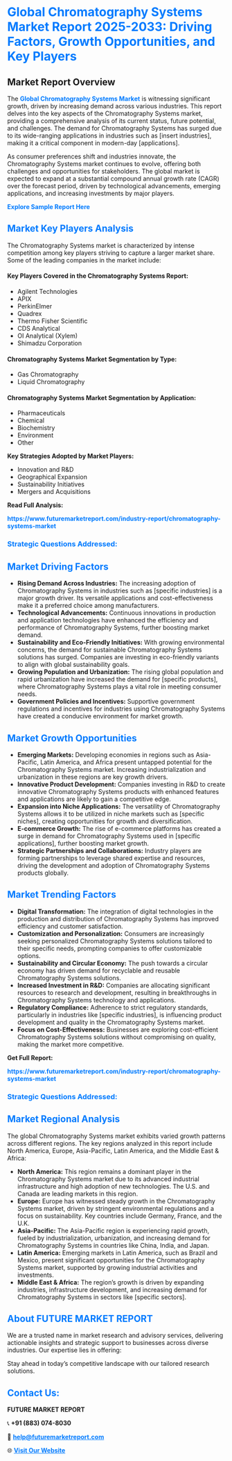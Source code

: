<h1 style="color: #007BFF;">Global Chromatography Systems Market Report 2025-2033: Driving Factors, Growth Opportunities, and Key Players</h1>

<section id="overview">
<h2>Market Report Overview</h2>
<p>The <a href="https://www.futuremarketreport.com/industry-report/chromatography-systems-market" style="color: #007BFF; text-decoration: none;"><strong>Global Chromatography Systems Market</strong></a> is witnessing significant growth, driven by increasing demand across various industries. This report delves into the key aspects of the Chromatography Systems market, providing a comprehensive analysis of its current status, future potential, and challenges. The demand for Chromatography Systems has surged due to its wide-ranging applications in industries such as [insert industries], making it a critical component in modern-day [applications].</p>
<p>As consumer preferences shift and industries innovate, the Chromatography Systems market continues to evolve, offering both challenges and opportunities for stakeholders. The global market is expected to expand at a substantial compound annual growth rate (CAGR) over the forecast period, driven by technological advancements, emerging applications, and increasing investments by major players.</p>
</section>

<section id="overview">
<p><a href="https://www.futuremarketreport.com/request-sample/reportId=47041" style="color: #007BFF; text-decoration: none;"><strong>Explore Sample Report Here</strong></a></p>
</section>

<section id="key-players">
<h2 style="color: #007BFF;">Market Key Players Analysis</h2>
<p>The Chromatography Systems market is characterized by intense competition among key players striving to capture a larger market share. Some of the leading companies in the market include:</p>
<h4>Key Players Covered in the Chromatography Systems Report:</h4>
<ul><li>Agilent Technologies</li><li>APIX</li><li>PerkinElmer</li><li>Quadrex</li><li>Thermo Fisher Scientific</li><li>CDS Analytical</li><li>OI Analytical (Xylem)</li><li>Shimadzu Corporation</li></ul>
<h4>Chromatography Systems Market Segmentation by Type:</h4>
<ul><li>Gas Chromatography</li><li>Liquid Chromatography</li></ul>

<h4>Chromatography Systems Market Segmentation by Application:</h4>
<ul><li>Pharmaceuticals</li><li>Chemical</li><li>Biochemistry</li><li>Environment</li><li>Other</li></ul>
<p><strong>Key Strategies Adopted by Market Players:</strong></p>
<ul>
<li>Innovation and R&D</li>
<li>Geographical Expansion</li>
<li>Sustainability Initiatives</li>
<li>Mergers and Acquisitions</li>
</ul>
</section>

<section>
<p><strong>Read Full Analysis: </strong></p><a href="https://www.futuremarketreport.com/industry-report/chromatography-systems-market" style="color: #007BFF; text-decoration: none;"><strong>https://www.futuremarketreport.com/industry-report/chromatography-systems-market</strong></a>
<h3 style="color: #007BFF;">Strategic Questions Addressed:</h3>
</section>

<section id="driving-factors">
<h2 style="color: #007BFF;">Market Driving Factors</h2>
<ul>
<li><strong>Rising Demand Across Industries:</strong> The increasing adoption of Chromatography Systems in industries such as [specific industries] is a major growth driver. Its versatile applications and cost-effectiveness make it a preferred choice among manufacturers.</li>
<li><strong>Technological Advancements:</strong> Continuous innovations in production and application technologies have enhanced the efficiency and performance of Chromatography Systems, further boosting market demand.</li>
<li><strong>Sustainability and Eco-Friendly Initiatives:</strong> With growing environmental concerns, the demand for sustainable Chromatography Systems solutions has surged. Companies are investing in eco-friendly variants to align with global sustainability goals.</li>
<li><strong>Growing Population and Urbanization:</strong> The rising global population and rapid urbanization have increased the demand for [specific products], where Chromatography Systems plays a vital role in meeting consumer needs.</li>
<li><strong>Government Policies and Incentives:</strong> Supportive government regulations and incentives for industries using Chromatography Systems have created a conducive environment for market growth.</li>
</ul>
</section>

<section id="growth-opportunities">
<h2 style="color: #007BFF;">Market Growth Opportunities</h2>
<ul>
<li><strong>Emerging Markets:</strong> Developing economies in regions such as Asia-Pacific, Latin America, and Africa present untapped potential for the Chromatography Systems market. Increasing industrialization and urbanization in these regions are key growth drivers.</li>
<li><strong>Innovative Product Development:</strong> Companies investing in R&D to create innovative Chromatography Systems products with enhanced features and applications are likely to gain a competitive edge.</li>
<li><strong>Expansion into Niche Applications:</strong> The versatility of Chromatography Systems allows it to be utilized in niche markets such as [specific niches], creating opportunities for growth and diversification.</li>
<li><strong>E-commerce Growth:</strong> The rise of e-commerce platforms has created a surge in demand for Chromatography Systems used in [specific applications], further boosting market growth.</li>
<li><strong>Strategic Partnerships and Collaborations:</strong> Industry players are forming partnerships to leverage shared expertise and resources, driving the development and adoption of Chromatography Systems products globally.</li>
</ul>
</section>

<section id="trending-factors">
<h2 style="color: #007BFF;">Market Trending Factors</h2>
<ul>
<li><strong>Digital Transformation:</strong> The integration of digital technologies in the production and distribution of Chromatography Systems has improved efficiency and customer satisfaction.</li>
<li><strong>Customization and Personalization:</strong> Consumers are increasingly seeking personalized Chromatography Systems solutions tailored to their specific needs, prompting companies to offer customizable options.</li>
<li><strong>Sustainability and Circular Economy:</strong> The push towards a circular economy has driven demand for recyclable and reusable Chromatography Systems solutions.</li>
<li><strong>Increased Investment in R&D:</strong> Companies are allocating significant resources to research and development, resulting in breakthroughs in Chromatography Systems technology and applications.</li>
<li><strong>Regulatory Compliance:</strong> Adherence to strict regulatory standards, particularly in industries like [specific industries], is influencing product development and quality in the Chromatography Systems market.</li>
<li><strong>Focus on Cost-Effectiveness:</strong> Businesses are exploring cost-efficient Chromatography Systems solutions without compromising on quality, making the market more competitive.</li>
</ul>
</section>

<section>
<p><strong>Get Full Report: </strong></p><a href="https://www.futuremarketreport.com/industry-report/chromatography-systems-market" style="color: #007BFF; text-decoration: none;"><strong>https://www.futuremarketreport.com/industry-report/chromatography-systems-market</strong></a>
<h3 style="color: #007BFF;">Strategic Questions Addressed:</h3>
</section>


<section id="regional-analysis">
<h2 style="color: #007BFF;">Market Regional Analysis</h2>
<p>The global Chromatography Systems market exhibits varied growth patterns across different regions. The key regions analyzed in this report include North America, Europe, Asia-Pacific, Latin America, and the Middle East & Africa:</p>
<ul>
<li><strong>North America:</strong> This region remains a dominant player in the Chromatography Systems market due to its advanced industrial infrastructure and high adoption of new technologies. The U.S. and Canada are leading markets in this region.</li>
<li><strong>Europe:</strong> Europe has witnessed steady growth in the Chromatography Systems market, driven by stringent environmental regulations and a focus on sustainability. Key countries include Germany, France, and the U.K.</li>
<li><strong>Asia-Pacific:</strong> The Asia-Pacific region is experiencing rapid growth, fueled by industrialization, urbanization, and increasing demand for Chromatography Systems in countries like China, India, and Japan.</li>
<li><strong>Latin America:</strong> Emerging markets in Latin America, such as Brazil and Mexico, present significant opportunities for the Chromatography Systems market, supported by growing industrial activities and investments.</li>
<li><strong>Middle East & Africa:</strong> The region’s growth is driven by expanding industries, infrastructure development, and increasing demand for Chromatography Systems in sectors like [specific sectors].</li>
</ul>
</section>

<footer>
<h2 style="color: #007BFF;">About FUTURE MARKET REPORT</h2>
<p>We are a trusted name in market research and advisory services, delivering actionable insights and strategic support to businesses across diverse industries. Our expertise lies in offering:</p>

<p>Stay ahead in today’s competitive landscape with our tailored research solutions.</p>

<h2 style="color: #007BFF;">Contact Us:</h2>
<p><strong>FUTURE MARKET REPORT</strong></p>
<p>📞 <strong>+91 (883) 074-8030</strong></p>
<p>📧 <strong><a href="mailto:help@futuremarketreport.com" style="color: #007BFF;">help@futuremarketreport.com</a></strong></p>
<p>🌐 <strong><a href="https://www.futuremarketreport.com/" style="color: #007BFF;">Visit Our Website</a></strong></p>
</footer>